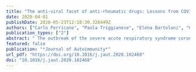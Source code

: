 ```yaml
---
title: "The anti-viral facet of anti-rheumatic drugs: Lessons from COVID-19"
date: 2020-04-01
publishDate: 2020-05-23T12:18:30.328449Z
authors: ["Carlo Perricone", "Paola Triggianese", "Elena Bartoloni", "Giacomo Cafaro", "Angelo F. Bonifacio", "Roberto Bursi", "Roberto Perricone", "Roberto Gerli"]
publication_types: ["2"]
abstract: " The outbreak of the severe acute respiratory syndrome coronavirus 2 (SARS-CoV-2) infection has posed the world at a pandemic risk. Coronavirus-19 disease (COVID-19) is an infectious disease caused by SARS-CoV-2, which causes pneumonia, requires intensive care unit hospitalization in about 10% of cases and can lead to a fatal outcome. Several efforts are currently made to find a treatment for COVID-19 patients. So far, several anti-viral and immunosuppressive or immunomodulating drugs have demonstrated some efficacy on COVID-19 both textitin vitro and in animal models as well as in cases series. In COVID-19 patients a pro-inflammatory status with high levels of interleukin (IL)-1B, IL-1 receptor (R)A and tumor necrosis factor (TNF)-α has been demonstrated. Moreover, high levels of IL-6 and TNF-α have been observed in patients requiring intensive-care-unit hospitalization. This provided rationale for the use of anti-rheumatic drugs as potential treatments for this severe viral infection. Other agents, such as hydroxychloroquine and chloroquine might have a direct anti-viral effect. The anti-viral aspect of immunosuppressants towards a variety of viruses has been known since long time and it is herein discussed in the view of searching for a potential treatment for SARS-CoV-2 infection. "
featured: false
publication: "*Journal of Autoimmunity*"
url_pdf: "https://doi.org/10.1016/j.jaut.2020.102468"
doi: "10.1016/j.jaut.2020.102468"
---
```


